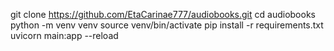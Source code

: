 git clone https://github.com/EtaCarinae777/audiobooks.git
cd audiobooks
python -m venv venv
source venv/bin/activate
pip install -r requirements.txt
uvicorn main:app --reload
